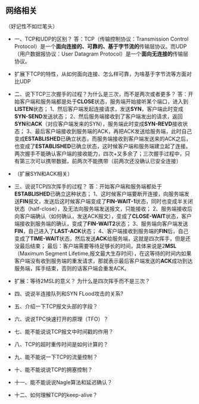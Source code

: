 ## 网络相关
（好记性不如烂笔头）
* 一、TCP和UDP的区别？
答：TCP（传输控制协议：Transmission Control Protocol）是一个**面向连接的、可靠的、基于字节流的**传输层协议。而UDP（用户数据报协议：User Datagram Protocol）是一个**面向无连接的**传输层协议。
* 扩展下TCP的特性，从如何面向连接、怎么样可靠，为啥基于字节流等方面对比UDP

* 二、说下TCP三次握手的过程？为什么是三次，而不是两次或者更多？
答：开始客户端和服务端都是处于**CLOSE**状态，服务端开始接听某个端口，进入到**LISTEN**状态；
1、然后客户端发起连接请求，发送**SYN**，客户端此时变成**SYN-SEND**发送状态；
2、然后服务端接收到了客户端发出的请求，返回**SYN**和**ACK**（对应客户端发来的SYN），服务端此时变成**SYN-REVD**接收状态；
3、最后客户端接收到服务端的ACK，再把ACK发送给服务端，此时自己变成**ESTABLISHED**已确立状态，而服务端接收到客户端发送来的ACK之后，也变成了**ESTABLISHED**已确立状态，这时候客户端和服务端建立起了连接。
两次握手不能确认客户端的接收能力，四次+又多余了；三次握手过程中，只有第三次可以携带数据，前两次不能携带（前两次还没确认已安全连接）

* （扩展SYN和ACK相关）

* 三、说说TCP四次挥手的过程？
答：开始客户端和服务端都处于**ESTABLISHED**已确立这种状态；
1、这时候客户端要断开连接，向服务端发送**FIN**报文，发送后这时候客户端变成了**FIN-WAIT-1**状态，同时也变成半关闭状态（half-close），及无法向服务端发送报文，只能接收；
2、服务端接收后向客户端确认（如何确认，发送ACK报文），变成了**CLOSE-WAIT**状态，客户端接收到服务端的确认，变成了**FIN-WAIT2**状态；
3、服务端向客户端发送**FIN**，自己进入了**LAST-ACK**状态；
4、客户端接收到服务端的**FIN**后，自己变成了**TIME-WAIT**状态，然后发送**ACK**给服务端，这就是四次挥手，但是还没最后结束；
最后：客户端需要等待足够长的时间，具体来说是2**MSL**（Maximum Segment Lifetime,报文最大生存时间），在这等待的时间内如果客户端没有收到服务端的重发请求，那就表示最后客户端发送的**ACK**成功到达服务端，挥手结束，否则的话客户端会重发ACK。
* 扩展：等待2MSL的意义？ 为什么是四次挥手而不是三次？

* 四、说说半连接队列和SYN FLood攻击的关系?


* 五、介绍一下TCP报文头部的字段？

* 六、说说TPC快速打开的原理（TFO）？

* 七、能不能说说TCP报文中时间戳的作用？

* 八、TCP的超时重传时间是如何计算的？

* 九、能不能说一下TCP的流量控制？

* 十、能不能说说TCP的拥塞控制？

* 十一、能不能说说Nagle算法和延迟确认？

* 十二、如何理解TCP的keep-alive？

